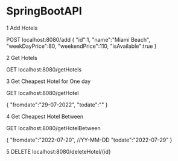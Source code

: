 # SpringBootAPI

1 Add Hotels

POST localhost:8080/add
{
  "id":1,
  "name":"Miami Beach",
  "weekDayPrice":80,
  "weekendPrice":110,
  "isAvailable":true
}


2 Get Hotels

GET localhost:8080/getHotels

3 Get Cheapest Hotel for One day 

GET localhost:8080/getHotel

{
    "fromdate":"29-07-2022",
    "todate":""
}


4 Get Cheapest Hotel Between

GET localhost:8080/getHotelBetween

{
  "fromdate":"2022-07-20", //YY-MM-DD
  "todate":"2022-07-29"
}


5 DELETE localhost:8080/deleteHotel/{id}





